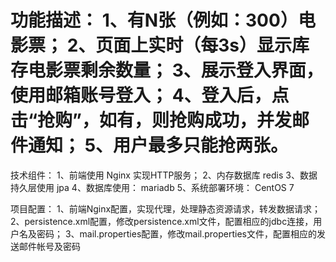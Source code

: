 # 功能描述： 1、有N张（例如：300）电影票； 2、页面上实时（每3s）显示库存电影票剩余数量； 3、展示登入界面，使用邮箱账号登入； 4、登入后，点击“抢购”，如有，则抢购成功，并发邮件通知； 5、用户最多只能抢两张。

技术组件： 1、前端使用 Nginx 实现HTTP服务； 2、内存数据库 redis  3、数据持久层使用 jpa 4、数据库使用： mariadb 5、系统部署环境： CentOS 7

项目配置： 1、前端Nginx配置，实现代理，处理静态资源请求，转发数据请求； 2、persistence.xml配置，修改persistence.xml文件，配置相应的jdbc连接，用户名及密码； 3、mail.properties配置，修改mail.properties文件，配置相应的发送邮件帐号及密码 
